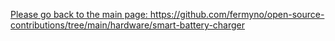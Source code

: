 <a href="https://github.com/fermyno/open-source-contributions/tree/main/hardware/smart-battery-charger">Please go back to the main page: https://github.com/fermyno/open-source-contributions/tree/main/hardware/smart-battery-charger</a>
